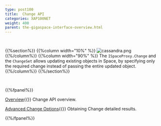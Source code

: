 ```yaml
---
type: post100
title:  Change API
categories: XAP100NET
weight: 400
parent: the-gigaspace-interface-overview.html
---
```


<br>

{{%section%}}
{{%column width="10%" %}}
![cassandra.png](/attachment_files/subject/change-api.png)
{{%/column%}}
{{%column width="90%" %}}
The `ISpaceProxy.Change` and the `ChangeSet` allows updating existing objects in Space, by specifying only the required change instead of passing the entire updated object.
{{%/column%}}
{{%/section%}}



<br>

{{%fpanel%}}

[Overview](./change-api.html){{<wbr>}}
Change API overview.

[Advanced Change Options](./change-api-advanced.html){{<wbr>}}
Obtaining Change detailed results.

{{%/fpanel%}}
